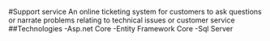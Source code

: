 #Support service
 An online ticketing system for customers to ask questions or narrate problems relating to technical issues or customer service
 ##Technologies
 -Asp.net Core
 -Entity Framework Core
 -Sql Server
